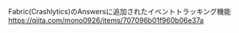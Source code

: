 Fabric(Crashlytics)のAnswersに追加されたイベントトラッキング機能
https://qiita.com/mono0926/items/707096b01f960b06e37a
